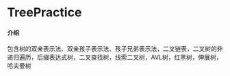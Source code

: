 # TreePractice

#### 介绍
包含树的双亲表示法、双亲孩子表示法、孩子兄弟表示法，二叉链表，二叉树的非递归遍历，后缀表达式树，二叉查找树，线索二叉树，AVL树，红黑树，伸展树，哈夫曼树